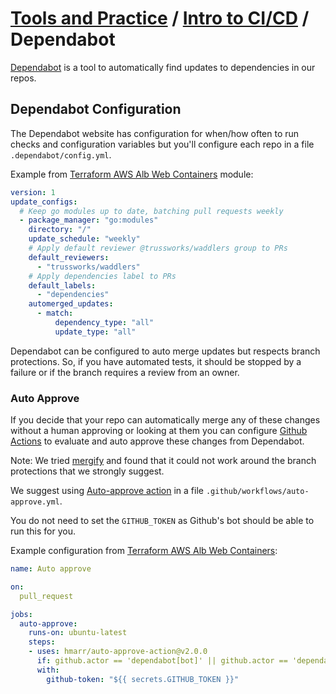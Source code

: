 # [Tools and Practice](../README.md) / [Intro to CI/CD](README.md) / Dependabot

[Dependabot](https://dependabot.com/) is a tool to automatically find updates to dependencies in our repos.

## Dependabot Configuration

The Dependabot website has configuration for when/how often to run checks and configuration variables but you'll configure each repo in a file `.dependabot/config.yml`.

Example from [Terraform AWS Alb Web Containers](https://github.com/trussworks/terraform-aws-alb-web-containers) module:

```yml
version: 1
update_configs:
  # Keep go modules up to date, batching pull requests weekly
  - package_manager: "go:modules"
    directory: "/"
    update_schedule: "weekly"
    # Apply default reviewer @trussworks/waddlers group to PRs
    default_reviewers:
      - "trussworks/waddlers"
    # Apply dependencies label to PRs
    default_labels:
      - "dependencies"
    automerged_updates:
      - match:
          dependency_type: "all"
          update_type: "all"

```

Dependabot can be configured to auto merge updates but respects branch protections. So, if you have automated tests, it should be stopped by a failure or if the branch requires a review from an owner.

### Auto Approve

If you decide that your repo can automatically merge any of these changes without a human approving or looking at them you can configure [Github Actions](https://github.com/features/actions) to evaluate and auto approve these changes from Dependabot.

Note: We tried [mergify](https://mergify.io/) and found that it could not work around the branch protections that we strongly suggest.

We suggest using [Auto-approve action](https://github.com/hmarr/auto-approve-action) in a file `.github/workflows/auto-approve.yml`.

You do not need to set the `GITHUB_TOKEN` as Github's bot should be able to run this for you.

Example configuration from [Terraform AWS Alb Web Containers](https://github.com/trussworks/terraform-aws-alb-web-containers):

```yml
name: Auto approve

on:
  pull_request

jobs:
  auto-approve:
    runs-on: ubuntu-latest
    steps:
    - uses: hmarr/auto-approve-action@v2.0.0
      if: github.actor == 'dependabot[bot]' || github.actor == 'dependabot-preview[bot]'
      with:
        github-token: "${{ secrets.GITHUB_TOKEN }}"
```
